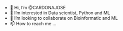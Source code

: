 - 👋 Hi, I’m @CARDONAJOSE
- 👀 I’m interested in Data scientist, Python and ML
- 💞️ I’m looking to collaborate on Bioinformatic and ML
- 📫 How to reach me ...

<!---
CARDONAJOSE/CARDONAJOSE is a ✨ special ✨ repository because its `README.md` (this file) appears on your GitHub profile.
You can click the Preview link to take a look at your changes.
--->
